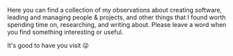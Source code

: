 Here you can find a collection of my observations about creating software, leading and managing people & projects, and other things that I found worth spending time on, researching, and writing about. Please leave a word when you find something interesting or useful.

It's good to have you visit 😜

